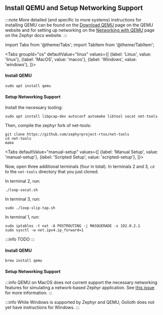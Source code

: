 ## Install QEMU and Setup Networking Support

:::note
More detailed (and specific to more systems) instructions for installing
QEMU can be found on the [Download QEMU](https://www.qemu.org/download/)
page on the QEMU website and for setting up networking on the
[Networking with QEMU](https://docs.zephyrproject.org/latest/guides/networking/qemu_setup.html#networking-with-qemu)
page on the Zephyr docs website.
:::

import Tabs from '@theme/Tabs';
import TabItem from '@theme/TabItem';

<Tabs
groupId="os"
defaultValue="linux"
values={[
{label: 'Linux', value: 'linux'},
{label: 'MacOS', value: 'macos'},
{label: 'Windows', value: 'windows'},
]}>
<TabItem value="linux">

#### Install QEMU

```
sudo apt install qemu
```

#### Setup Networking Support

Install the necessary tooling:

```
sudo apt install libpcap-dev autoconf automake libtool socat net-tools
```

Then, compile the zephyr fork of net-tools:

```
git clone https://github.com/zephyrproject-rtos/net-tools
cd net-tools
make
```

<Tabs
defaultValue="manual-setup"
values={[
{label: 'Manual Setup', value: 'manual-setup'},
{label: 'Scripted Setup', value: 'scripted-setup'},
]}>
<TabItem value="manual-setup">

Now, open three additional terminals (four in total).
In terminals 2 and 3, `cd` to the `net-tools` directory that you just cloned.

In terminal 2, run:

```
./loop-socat.sh
```

In terminal 3, run:

```
sudo ./loop-slip-tap.sh
```

In terminal 1, run:

```
sudo iptables -t nat -A POSTROUTING -j MASQUERADE -s 192.0.2.1
sudo sysctl -w net.ipv4.ip_forward=1
```

</TabItem>
<TabItem value="scripted-setup">

:::info
TODO
:::

</TabItem>
</Tabs>

</TabItem>
<TabItem value="macos">

#### Install QEMU

```
brew install qemu
```

#### Setup Networking Support

:::info
QEMU on MacOS does not current support the necessary networking features for simulating a
network-based Zephyr application.
See [this issue](https://github.com/zephyrproject-rtos/zephyr/issues/15738) for more information. 
:::

</TabItem>
<TabItem value="windows">

:::info
While Windows is supported by Zephyr and QEMU, Golioth does not yet have instructions for
Windows.
:::

</TabItem>
</Tabs>
